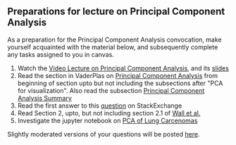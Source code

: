 ## Preparations for lecture on Principal Component Analysis

As a preparation for the Principal Component Analysis convocation, make yourself acquainted with the material below, and subsequently complete any tasks assigned to you in canvas.

1. Watch the [Video Lecture on Principal Component Analysis](https://www.youtube.com/watch?v=-Fg_P5ANb0s), and its [slides](slides/PrincipalComponentAnalysis.pdf)
2. Read the section in VaderPlas on [Principal Component Analysis](https://jakevdp.github.io/PythonDataScienceHandbook/05.09-principal-component-analysis.html) from beginning of section upto but not including the subsections after "PCA for visualization". Also read the subsection [Principal Component Analysis Summary](https://jakevdp.github.io/PythonDataScienceHandbook/05.09-principal-component-analysis.html#Principal-Component-Analysis-Summary)
3. Read the first answer to this [question](https://stats.stackexchange.com/questions/2691/making-sense-of-principal-component-analysis-eigenvectors-eigenvalues) on StackExchange
3. Read Section 2, upto, but not including section 2.1 of [Wall et al.](https://public.lanl.gov/mewall/kluwer2002.html)
4. Investigate the jupyter notebook on [PCA of Lung Carcenomas](../nb/pca/readme.md)  

Slightly moderated versions of your questions will be posted [here](../questions/pca.md).

